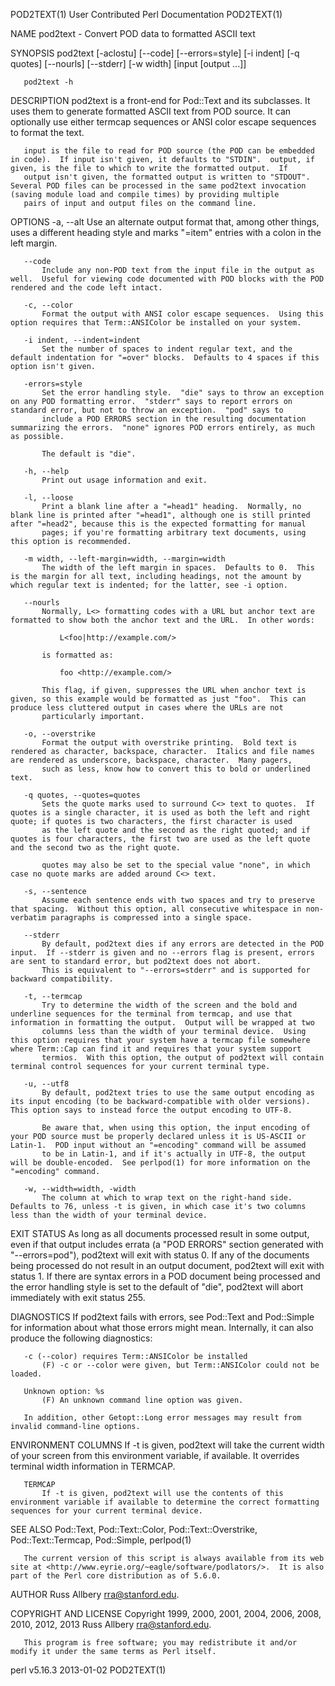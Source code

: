 POD2TEXT(1)                                                                          User Contributed Perl Documentation                                                                          POD2TEXT(1)



NAME
       pod2text - Convert POD data to formatted ASCII text

SYNOPSIS
       pod2text [-aclostu] [--code] [--errors=style] [-i indent]
           [-q quotes] [--nourls] [--stderr] [-w width]
           [input [output ...]]

       pod2text -h

DESCRIPTION
       pod2text is a front-end for Pod::Text and its subclasses.  It uses them to generate formatted ASCII text from POD source.  It can optionally use either termcap sequences or ANSI color escape
       sequences to format the text.

       input is the file to read for POD source (the POD can be embedded in code).  If input isn't given, it defaults to "STDIN".  output, if given, is the file to which to write the formatted output.  If
       output isn't given, the formatted output is written to "STDOUT".  Several POD files can be processed in the same pod2text invocation (saving module load and compile times) by providing multiple
       pairs of input and output files on the command line.

OPTIONS
       -a, --alt
           Use an alternate output format that, among other things, uses a different heading style and marks "=item" entries with a colon in the left margin.

       --code
           Include any non-POD text from the input file in the output as well.  Useful for viewing code documented with POD blocks with the POD rendered and the code left intact.

       -c, --color
           Format the output with ANSI color escape sequences.  Using this option requires that Term::ANSIColor be installed on your system.

       -i indent, --indent=indent
           Set the number of spaces to indent regular text, and the default indentation for "=over" blocks.  Defaults to 4 spaces if this option isn't given.

       -errors=style
           Set the error handling style.  "die" says to throw an exception on any POD formatting error.  "stderr" says to report errors on standard error, but not to throw an exception.  "pod" says to
           include a POD ERRORS section in the resulting documentation summarizing the errors.  "none" ignores POD errors entirely, as much as possible.

           The default is "die".

       -h, --help
           Print out usage information and exit.

       -l, --loose
           Print a blank line after a "=head1" heading.  Normally, no blank line is printed after "=head1", although one is still printed after "=head2", because this is the expected formatting for manual
           pages; if you're formatting arbitrary text documents, using this option is recommended.

       -m width, --left-margin=width, --margin=width
           The width of the left margin in spaces.  Defaults to 0.  This is the margin for all text, including headings, not the amount by which regular text is indented; for the latter, see -i option.

       --nourls
           Normally, L<> formatting codes with a URL but anchor text are formatted to show both the anchor text and the URL.  In other words:

               L<foo|http://example.com/>

           is formatted as:

               foo <http://example.com/>

           This flag, if given, suppresses the URL when anchor text is given, so this example would be formatted as just "foo".  This can produce less cluttered output in cases where the URLs are not
           particularly important.

       -o, --overstrike
           Format the output with overstrike printing.  Bold text is rendered as character, backspace, character.  Italics and file names are rendered as underscore, backspace, character.  Many pagers,
           such as less, know how to convert this to bold or underlined text.

       -q quotes, --quotes=quotes
           Sets the quote marks used to surround C<> text to quotes.  If quotes is a single character, it is used as both the left and right quote; if quotes is two characters, the first character is used
           as the left quote and the second as the right quoted; and if quotes is four characters, the first two are used as the left quote and the second two as the right quote.

           quotes may also be set to the special value "none", in which case no quote marks are added around C<> text.

       -s, --sentence
           Assume each sentence ends with two spaces and try to preserve that spacing.  Without this option, all consecutive whitespace in non-verbatim paragraphs is compressed into a single space.

       --stderr
           By default, pod2text dies if any errors are detected in the POD input.  If --stderr is given and no --errors flag is present, errors are sent to standard error, but pod2text does not abort.
           This is equivalent to "--errors=stderr" and is supported for backward compatibility.

       -t, --termcap
           Try to determine the width of the screen and the bold and underline sequences for the terminal from termcap, and use that information in formatting the output.  Output will be wrapped at two
           columns less than the width of your terminal device.  Using this option requires that your system have a termcap file somewhere where Term::Cap can find it and requires that your system support
           termios.  With this option, the output of pod2text will contain terminal control sequences for your current terminal type.

       -u, --utf8
           By default, pod2text tries to use the same output encoding as its input encoding (to be backward-compatible with older versions).  This option says to instead force the output encoding to UTF-8.

           Be aware that, when using this option, the input encoding of your POD source must be properly declared unless it is US-ASCII or Latin-1.  POD input without an "=encoding" command will be assumed
           to be in Latin-1, and if it's actually in UTF-8, the output will be double-encoded.  See perlpod(1) for more information on the "=encoding" command.

       -w, --width=width, -width
           The column at which to wrap text on the right-hand side.  Defaults to 76, unless -t is given, in which case it's two columns less than the width of your terminal device.

EXIT STATUS
       As long as all documents processed result in some output, even if that output includes errata (a "POD ERRORS" section generated with "--errors=pod"), pod2text will exit with status 0.  If any of the
       documents being processed do not result in an output document, pod2text will exit with status 1.  If there are syntax errors in a POD document being processed and the error handling style is set to
       the default of "die", pod2text will abort immediately with exit status 255.

DIAGNOSTICS
       If pod2text fails with errors, see Pod::Text and Pod::Simple for information about what those errors might mean.  Internally, it can also produce the following diagnostics:

       -c (--color) requires Term::ANSIColor be installed
           (F) -c or --color were given, but Term::ANSIColor could not be loaded.

       Unknown option: %s
           (F) An unknown command line option was given.

       In addition, other Getopt::Long error messages may result from invalid command-line options.

ENVIRONMENT
       COLUMNS
           If -t is given, pod2text will take the current width of your screen from this environment variable, if available.  It overrides terminal width information in TERMCAP.

       TERMCAP
           If -t is given, pod2text will use the contents of this environment variable if available to determine the correct formatting sequences for your current terminal device.

SEE ALSO
       Pod::Text, Pod::Text::Color, Pod::Text::Overstrike, Pod::Text::Termcap, Pod::Simple, perlpod(1)

       The current version of this script is always available from its web site at <http://www.eyrie.org/~eagle/software/podlators/>.  It is also part of the Perl core distribution as of 5.6.0.

AUTHOR
       Russ Allbery <rra@stanford.edu>.

COPYRIGHT AND LICENSE
       Copyright 1999, 2000, 2001, 2004, 2006, 2008, 2010, 2012, 2013 Russ Allbery <rra@stanford.edu>.

       This program is free software; you may redistribute it and/or modify it under the same terms as Perl itself.



perl v5.16.3                                                                                      2013-01-02                                                                                      POD2TEXT(1)
